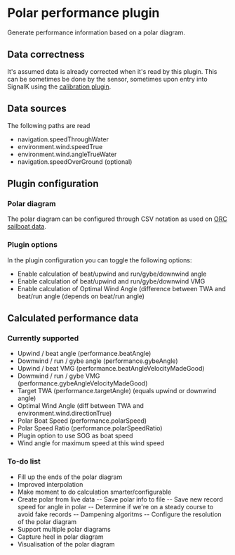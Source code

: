 # Polar performance plugin
Generate performance information based on a polar diagram.

## Data correctness
It's assumed data is already corrected when it's read by this plugin. This can be sometimes be done by the sensor, sometimes upon entry into SignalK using the [calibration plugin](https://www.npmjs.com/package/@signalk/calibration).

## Data sources
The following paths are read
 - navigation.speedThroughWater
 - environment.wind.speedTrue
 - environment.wind.angleTrueWater
 - navigation.speedOverGround (optional)

## Plugin configuration
### Polar diagram
The polar diagram can be configured through CSV notation as used on [ORC sailboat data](https://jieter.github.io/orc-data/site/).

### Plugin options
In the plugin configuration you can toggle the following options:
 - Enable calculation of beat/upwind and run/gybe/downwind angle
 - Enable calculation of beat/upwind and run/gybe/downwind VMG
 - Enable calculation of Optimal Wind Angle (difference between TWA and beat/run angle (depends on beat/run angle)

## Calculated performance data
### Currently supported
 - Upwind / beat angle (performance.beatAngle) 
 - Downwind / run / gybe angle (performance.gybeAngle) 
 - Upwind / beat VMG (performance.beatAngleVelocityMadeGood) 
 - Downwind / run / gybe VMG (performance.gybeAngleVelocityMadeGood) 
 - Target TWA (performance.targetAngle) (equals upwind or downwind angle)
 - Optimal Wind Angle (diff between TWA and environment.wind.directionTrue)
 - Polar Boat Speed (performance.polarSpeed)
 - Polar Speed Ratio (performance.polarSpeedRatio)
 - Plugin option to use SOG as boat speed
 - Wind angle for maximum speed at this wind speed

### To-do list
 - Fill up the ends of the polar diagram
 - Improved interpolation
 - Make moment to do calculation smarter/configurable
 - Create polar from live data
 -- Save polar info to file
 -- Save new record speed for angle in polar
 -- Determine if we're on a steady course to avoid fake records
 -- Dampening algoritms
 -- Configure the resolution of the polar diagram
 - Support multiple polar diagrams
 - Capture heel in polar diagram
 - Visualisation of the polar diagram
